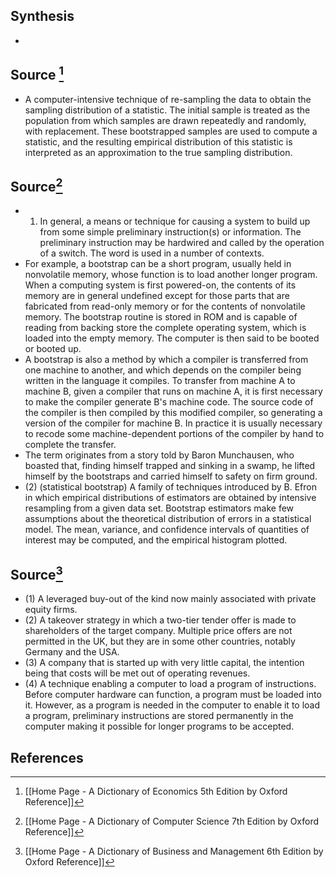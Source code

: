 ## Synthesis
- 
## Source [^1]
- A computer-intensive technique of re-sampling the data to obtain the sampling distribution of a statistic. The initial sample is treated as the population from which samples are drawn repeatedly and randomly, with replacement. These bootstrapped samples are used to compute a statistic, and the resulting empirical distribution of this statistic is interpreted as an approximation to the true sampling distribution.
## Source[^2]
- 1. In general, a means or technique for causing a system to build up from some simple preliminary instruction(s) or information. The preliminary instruction may be hardwired and called by the operation of a switch. The word is used in a number of contexts.
- For example, a bootstrap can be a short program, usually held in nonvolatile memory, whose function is to load another longer program. When a computing system is first powered-on, the contents of its memory are in general undefined except for those parts that are fabricated from read-only memory or for the contents of nonvolatile memory. The bootstrap routine is stored in ROM and is capable of reading from backing store the complete operating system, which is loaded into the empty memory. The computer is then said to be booted or booted up.
- A bootstrap is also a method by which a compiler is transferred from one machine to another, and which depends on the compiler being written in the language it compiles. To transfer from machine A to machine B, given a compiler that runs on machine A, it is first necessary to make the compiler generate B's machine code. The source code of the compiler is then compiled by this modified compiler, so generating a version of the compiler for machine B. In practice it is usually necessary to recode some machine-dependent portions of the compiler by hand to complete the transfer.
- The term originates from a story told by Baron Munchausen, who boasted that, finding himself trapped and sinking in a swamp, he lifted himself by the bootstraps and carried himself to safety on firm ground.
- (2) (statistical bootstrap) A family of techniques introduced by B. Efron in which empirical distributions of estimators are obtained by intensive resampling from a given data set. Bootstrap estimators make few assumptions about the theoretical distribution of errors in a statistical model. The mean, variance, and confidence intervals of quantities of interest may be computed, and the empirical histogram plotted.
## Source[^3]
- (1) A leveraged buy-out of the kind now mainly associated with private equity firms. 
- (2) A takeover strategy in which a two-tier tender offer is made to shareholders of the target company. Multiple price offers are not permitted in the UK, but they are in some other countries, notably Germany and the USA. 
- (3) A company that is started up with very little capital, the intention being that costs will be met out of operating revenues.
- (4) A technique enabling a computer to load a program of instructions. Before computer hardware can function, a program must be loaded into it. However, as a program is needed in the computer to enable it to load a program, preliminary instructions are stored permanently in the computer making it possible for longer programs to be accepted.
## References

[^1]: [[Home Page - A Dictionary of Economics 5th Edition by Oxford Reference]]
[^2]: [[Home Page - A Dictionary of Computer Science 7th Edition by Oxford Reference]]
[^3]: [[Home Page - A Dictionary of Business and Management 6th Edition by Oxford Reference]]